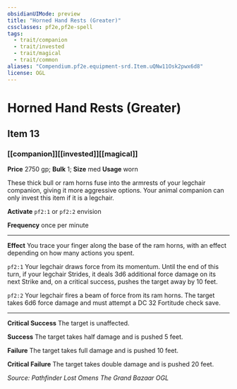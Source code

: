 ```yaml
---
obsidianUIMode: preview
title: "Horned Hand Rests (Greater)"
cssclasses: pf2e,pf2e-spell
tags:
  - trait/companion
  - trait/invested
  - trait/magical
  - trait/common
aliases: "Compendium.pf2e.equipment-srd.Item.uQNw11Osk2pwx6d8"
license: OGL
---
```

# Horned Hand Rests (Greater)
## Item 13
### [[companion]][[invested]][[magical]]


**Price** 2750 gp; 
**Bulk** 1; **Size** med
**Usage** worn

These thick bull or ram horns fuse into the armrests of your legchair companion, giving it more aggressive options. Your animal companion can only invest this item if it is a legchair.

**Activate** `pf2:1` or `pf2:2` envision

**Frequency** once per minute

* * *

**Effect** You trace your finger along the base of the ram horns, with an effect depending on how many actions you spent.

`pf2:1` Your legchair draws force from its momentum. Until the end of this turn, if your legchair Strides, it deals 3d6 additional force damage on its next Strike and, on a critical success, pushes the target away by 10 feet.

`pf2:2` Your legchair fires a beam of force from its ram horns. The target takes 6d6 force damage and must attempt a DC 32 Fortitude check save.

* * *

**Critical Success** The target is unaffected.

**Success** The target takes half damage and is pushed 5 feet.

**Failure** The target takes full damage and is pushed 10 feet.

**Critical Failure** The target takes double damage and is pushed 20 feet.

*Source: Pathfinder Lost Omens The Grand Bazaar*
*OGL*